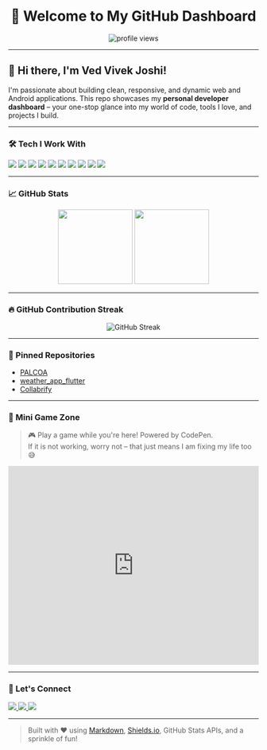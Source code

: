 
<h1 align="center">🚀 Welcome to My GitHub Dashboard</h1>

<p align="center">
  <img src="https://komarev.com/ghpvc/?username=Blankstar1233&label=Profile+views&color=0e75b6&style=flat" alt="profile views" />
</p>

---

## 👋 Hi there, I'm Ved Vivek Joshi!

I'm passionate about building clean, responsive, and dynamic web and Android applications. This repo showcases my **personal developer dashboard** – your one-stop glance into my world of code, tools I love, and projects I build.

---

### 🛠️ Tech I Work With

<p>
  <img src="https://img.shields.io/badge/HTML5-E34F26?style=for-the-badge&logo=html5&logoColor=white"/>
  <img src="https://img.shields.io/badge/CSS3-1572B6?style=for-the-badge&logo=css3&logoColor=white"/>
  <img src="https://img.shields.io/badge/JavaScript-F7DF1E?style=for-the-badge&logo=javascript&logoColor=black"/>
  <img src="https://img.shields.io/badge/React-61DAFB?style=for-the-badge&logo=react&logoColor=black"/>
  <img src="https://img.shields.io/badge/Node.js-339933?style=for-the-badge&logo=node-dot-js&logoColor=white"/>
  <img src="https://img.shields.io/badge/Tailwind_CSS-38B2AC?style=for-the-badge&logo=tailwind-css&logoColor=white"/>
  <img src="https://img.shields.io/badge/MongoDB-4EA94B?style=for-the-badge&logo=mongodb&logoColor=white"/>
  <img src="https://img.shields.io/badge/GitHub_Actions-2088FF?style=for-the-badge&logo=github-actions&logoColor=white"/>
  <img src="https://img.shields.io/badge/Java-007396?style=for-the-badge&logo=java&logoColor=white"/>
  <img src="https://img.shields.io/badge/Python-3776AB?style=for-the-badge&logo=python&logoColor=white"/>
</p>

---

### 📈 GitHub Stats

<div align="center">
  <img src="https://github-readme-stats.vercel.app/api/top-langs/?username=Blankstar1233&layout=compact&theme=cobalt&hide_border=true" height="150" />
  <img src="https://github-readme-stats.vercel.app/api?username=Blankstar1233&show_icons=true&theme=cobalt&hide_border=true" height="150" />
</div>

---

### 🔥 GitHub Contribution Streak

<div align="center">
  <img src="https://github-readme-streak-stats.herokuapp.com/?user=Blankstar1233&theme=dark&hide_border=true" alt="GitHub Streak" />
</div>

---

### 📌 Pinned Repositories

* [PALCOA](https://github.com/Blankstar1233/Palcoa)
* [weather_app_flutter](https://github.com/Blankstar1233/weather_app_flutter)
* [Collabrify](https://github.com/Blankstar1233/Collabrify)

---

### 🧠 Mini Game Zone

> 🎮 Play a game while you're here! Powered by CodePen.  
> If it is not working, worry not – that just means I am fixing my life too 😅

<p align="center">
  <iframe height="400" style="width: 100%;" scrolling="no" title="Tic Tac Toe Game - JS" src="https://codepen.io/thebabydino/embed/LYVRpZE?default-tab=result&theme-id=dark" frameborder="no" loading="lazy" allowtransparency="true" allowfullscreen="true">
  </iframe>
</p>

---

### 🙌 Let's Connect

<p>
  <a href="https://www.linkedin.com/in/ved-joshi-55610728b/" target="_blank">
    <img src="https://img.shields.io/badge/-LinkedIn-0077B5?style=for-the-badge&logo=linkedin&logoColor=white"/>
  </a>
  <a href="https://www.instagram.com/v.0304_/?hl=en" target="_blank">
    <img src="https://img.shields.io/badge/-Instagram-E4405F?style=for-the-badge&logo=instagram&logoColor=white"/>
  </a>
  <a href="mailto:vedjoshi0304@gmail.com">
    <img src="https://img.shields.io/badge/-Email-D14836?style=for-the-badge&logo=gmail&logoColor=white"/>
  </a>
</p>

---

> Built with ❤️ using [Markdown](https://www.markdownguide.org/), [Shields.io](https://shields.io), GitHub Stats APIs, and a sprinkle of fun!
